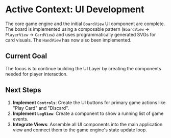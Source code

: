 # Active Context: UI Development

The core game engine and the initial `BoardView` UI component are complete. The board is implemented using a composable pattern (`BoardView` -> `PlayerView` -> `CardView`) and uses programmatically generated SVGs for card visuals. The `HandView` has now also been implemented.

## Current Goal
The focus is to continue building the UI Layer by creating the components needed for player interaction.

## Next Steps
1.  **Implement `Controls`**: Create the UI buttons for primary game actions like "Play Card" and "Discard".
2.  **Implement `LogView`**: Create a component to show a running list of game events.
3.  **Integrate Views**: Assemble all UI components into the main application view and connect them to the game engine's state update loop. 